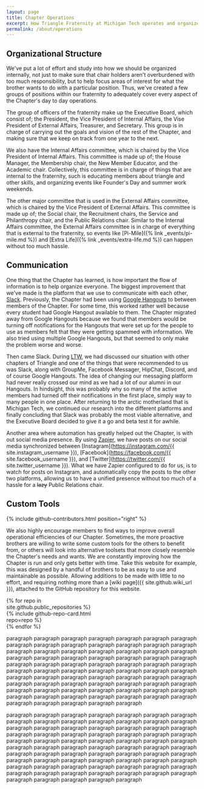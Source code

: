 ```yaml
---
layout: page
title: Chapter Operations
excerpt: How Triangle Fraternity at Michigan Tech operates and organizes everything from communication to responsibilities.
permalink: /about/operations
---
```

## Organizational Structure

We've put a lot of effort and study into how we should be organized internally, not just to make sure that chair holders aren't overburdened with too much responsibility, but to help focus areas of interest for what the brother wants to do with a particular position. Thus, we've created a few groups of positions within our fraternity to adequately cover every aspect of the Chapter's day to day operations.

The group of officers of the fraternity make up the Executive Board, which consist of; the President, the Vice President of Internal Affairs, the Vise President of External Affairs, Treasurer, and Secretary. This group is in charge of carrying out the goals and vision of the rest of the Chapter, and making sure that we keep on track from one year to the next.

We also have the Internal Affairs committee, which is chaired by the Vice President of Internal Affairs. This committee is made up of; the House Manager, the Membership chair, the New Member Educator, and the Academic chair. Collectively, this committee is in charge of things that are internal to the fraternity, such is educating members about triangle and other skills, and organizing events like Founder's Day and summer work weekends.

The other major committee that is used in the External Affairs committee, which is chaired by the Vice President of External Affairs. This committee is made up of; the Social chair, the Recruitment chairs, the Service and Philanthropy chair, and the Public Relations chair. Similar to the Internal Affairs committee, the External Affairs committee is in charge of everything that is external to the fraternity, so events like [Pi-Mile]({% link _events/pi-mile.md %}) and [Extra Life]({% link _events/extra-life.md %}) can happen without too much hassle.

## Communication

One thing that the Chapter has learned, is how important the flow of information is to help organize everyone. The biggest improvement that we've made is the platform that we use to communicate with each other, [Slack](https://slack.com/). Previously, the Chapter had been using [Google Hangouts](https://hangouts.google.com/) to between members of the Chapter. For some time, this worked rather well because every student had Google Hangout available to them. The Chapter migrated away from Google Hangouts because we found that members would be turning off notifications for the Hangouts that were set up for the people to use as members felt that they were getting spammed with information. We also tried using multiple Google Hangouts, but that seemed to only make the problem worse and worse.

Then came Slack. During [LTW](https://www.triangle.org/events/leadership-training-weekend/), we had discussed our situation with other chapters of Triangle and one of the things that were recommended to us was Slack, along with GroupMe, Facebook Messager, HipChat, Discord, and of course Google Hangouts. The idea of changing our messaging platform had never really crossed our mind as we had a lot of our alumni in our Hangouts. In hindsight, this was probably why so many of the active members had turned off their notifications in the first place, simply way to many people in one place. After returning to the arctic motherland that is Michigan Tech, we continued our research into the different platforms and finally concluding that Slack was probably the most viable alternative, and the Executive Board decided to give it a go and beta test it for awhile.

Another area where automation has greatly helped out the Chapter, is with out social media presence. By using [Zapier](https://zapier.com/), we have posts on our social media synchronized between [Instagram](https://instagram.com/{{ site.instagram_username }}), [Facebook](https://facebook.com/{{ site.facebook_username }}), and [Twitter](https://twitter.com/{{ site.twitter_username }}). What we have Zapier configured to do for us, is to watch for posts on Instagram, and automatically copy the posts to the other two platforms, allowing us to have a unified presence without too much of a hassle for a ~~lazy~~ Public Relations chair.

## Custom Tools

{% include github-contributors.html position="right" %}

We also highly encourage members to find ways to improve overall operational efficiencies of our Chapter. Sometimes, the more proactive brothers are willing to write some custom tools for the others to benefit from, or others will look into alternative toolsets that more closely resemble the Chapter's needs and wants. We are constantly improving how the Chapter is run and only gets better with time. Take this website for example, this was designed by a handful of brothers to be as easy to use and maintainable as possible. Allowing additions to be made with little to no effort, and requiring nothing more than a [wiki page]({{ site.github.wiki_url }}), attached to the GitHub repository for this website.

<div class="carousel slide carousel-fade float-right ml-2" data-ride="carousel" data-interval="10000" data-pause="false" style="width:45%;">
  <div class="carousel-inner">
    {% for repo in site.github.public_repositories %}
    <div class="carousel-item {% if forloop.first %}active{% endif %}">
      {% include github-repo-card.html repo=repo %}
    </div>
    {% endfor %}
  </div>
</div>

paragraph paragraph paragraph paragraph paragraph paragraph paragraph paragraph paragraph paragraph paragraph paragraph paragraph paragraph paragraph paragraph paragraph paragraph paragraph paragraph paragraph paragraph paragraph paragraph paragraph paragraph paragraph paragraph paragraph paragraph paragraph paragraph paragraph paragraph paragraph paragraph paragraph paragraph paragraph paragraph paragraph paragraph paragraph paragraph paragraph paragraph paragraph paragraph paragraph paragraph paragraph paragraph paragraph paragraph paragraph paragraph paragraph paragraph paragraph paragraph paragraph paragraph paragraph paragraph paragraph paragraph paragraph paragraph paragraph paragraph paragraph paragraph paragraph paragraph paragraph

paragraph paragraph paragraph paragraph paragraph paragraph paragraph paragraph paragraph paragraph paragraph paragraph paragraph paragraph paragraph paragraph paragraph paragraph paragraph paragraph paragraph paragraph paragraph paragraph paragraph paragraph paragraph paragraph paragraph paragraph paragraph paragraph paragraph paragraph paragraph paragraph paragraph paragraph paragraph paragraph paragraph paragraph paragraph paragraph paragraph paragraph paragraph paragraph paragraph paragraph paragraph paragraph paragraph paragraph paragraph paragraph paragraph paragraph paragraph paragraph paragraph paragraph paragraph paragraph paragraph paragraph paragraph paragraph paragraph paragraph paragraph paragraph paragraph paragraph paragraph   
